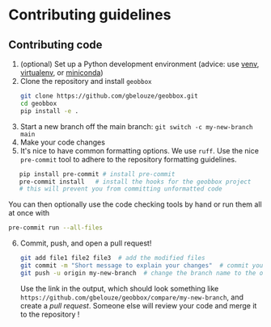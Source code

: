 # Contributing guidelines

## Contributing code

1. (optional) Set up a Python development environment
   (advice: use [venv](https://docs.python.org/3/library/venv.html),
   [virtualenv](https://virtualenv.pypa.io/), or [miniconda](https://docs.conda.io/en/latest/miniconda.html))
2. Clone the repository and install `geobbox`
   ```bash
   git clone https://github.com/gbelouze/geobbox.git
   cd geobbox
   pip install -e .
   ```
3. Start a new branch off the main branch: `git switch -c my-new-branch main`
4. Make your code changes
5. It's nice to have common formatting options. We use `ruff`. Use the nice `pre-commit` tool to adhere to the repository formatting guidelines. 
```bash
   pip install pre-commit # install pre-commit
   pre-commit install   # install the hooks for the geobbox project
   # this will prevent you from committing unformatted code
   ```
   You can then optionally use the code checking tools by hand or run them all at once with
   ```bash
   pre-commit run --all-files
   ```
6. Commit, push, and open a pull request!
   ```bash
   git add file1 file2 file3  # add the modified files
   git commit -m "Short message to explain your changes"  # commit your changes
   git push -u origin my-new-branch  # change the branch name to the one you created in step 3.
   ```
   Use the link in the output, which should look something like `https://github.com/gbelouze/geobbox/compare/my-new-branch`, and create a *pull request*.
   Someone else will review your code and merge it to the repository !
